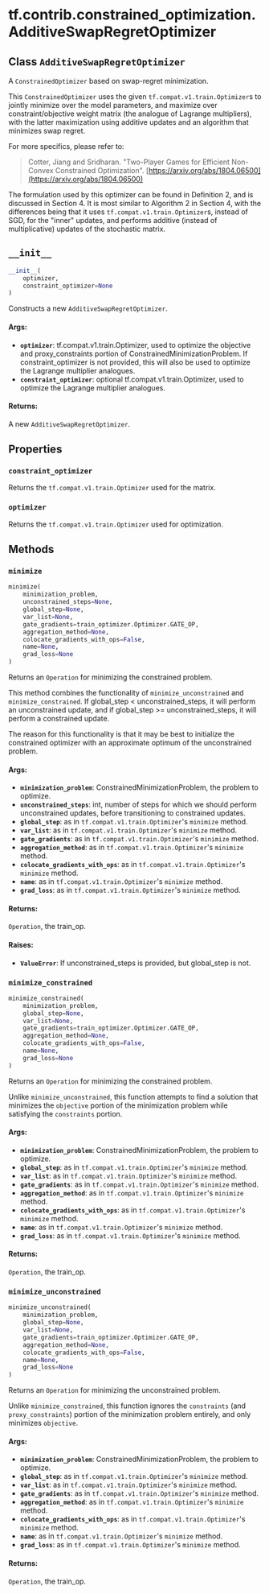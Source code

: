 <div itemscope itemtype="http://developers.google.com/ReferenceObject">
<meta itemprop="name" content="tf.contrib.constrained_optimization.AdditiveSwapRegretOptimizer" />
<meta itemprop="path" content="Stable" />
<meta itemprop="property" content="constraint_optimizer"/>
<meta itemprop="property" content="optimizer"/>
<meta itemprop="property" content="__init__"/>
<meta itemprop="property" content="minimize"/>
<meta itemprop="property" content="minimize_constrained"/>
<meta itemprop="property" content="minimize_unconstrained"/>
</div>

# tf.contrib.constrained_optimization.AdditiveSwapRegretOptimizer

## Class `AdditiveSwapRegretOptimizer`



A `ConstrainedOptimizer` based on swap-regret minimization.

This `ConstrainedOptimizer` uses the given `tf.compat.v1.train.Optimizer`s to
jointly
minimize over the model parameters, and maximize over constraint/objective
weight matrix (the analogue of Lagrange multipliers), with the latter
maximization using additive updates and an algorithm that minimizes swap
regret.

For more specifics, please refer to:

> Cotter, Jiang and Sridharan. "Two-Player Games for Efficient Non-Convex
> Constrained Optimization".
> [https://arxiv.org/abs/1804.06500](https://arxiv.org/abs/1804.06500)

The formulation used by this optimizer can be found in Definition 2, and is
discussed in Section 4. It is most similar to Algorithm 2 in Section 4, with
the differences being that it uses `tf.compat.v1.train.Optimizer`s, instead of
SGD, for
the "inner" updates, and performs additive (instead of multiplicative) updates
of the stochastic matrix.

<h2 id="__init__"><code>__init__</code></h2>

``` python
__init__(
    optimizer,
    constraint_optimizer=None
)
```

Constructs a new `AdditiveSwapRegretOptimizer`.

#### Args:

* <b>`optimizer`</b>: tf.compat.v1.train.Optimizer, used to optimize the objective
    and proxy_constraints portion of ConstrainedMinimizationProblem. If
    constraint_optimizer is not provided, this will also be used to optimize
    the Lagrange multiplier analogues.
* <b>`constraint_optimizer`</b>: optional tf.compat.v1.train.Optimizer, used to
    optimize the Lagrange multiplier analogues.


#### Returns:

A new `AdditiveSwapRegretOptimizer`.



## Properties

<h3 id="constraint_optimizer"><code>constraint_optimizer</code></h3>

Returns the `tf.compat.v1.train.Optimizer` used for the matrix.

<h3 id="optimizer"><code>optimizer</code></h3>

Returns the `tf.compat.v1.train.Optimizer` used for optimization.



## Methods

<h3 id="minimize"><code>minimize</code></h3>

``` python
minimize(
    minimization_problem,
    unconstrained_steps=None,
    global_step=None,
    var_list=None,
    gate_gradients=train_optimizer.Optimizer.GATE_OP,
    aggregation_method=None,
    colocate_gradients_with_ops=False,
    name=None,
    grad_loss=None
)
```

Returns an `Operation` for minimizing the constrained problem.

This method combines the functionality of `minimize_unconstrained` and
`minimize_constrained`. If global_step < unconstrained_steps, it will
perform an unconstrained update, and if global_step >= unconstrained_steps,
it will perform a constrained update.

The reason for this functionality is that it may be best to initialize the
constrained optimizer with an approximate optimum of the unconstrained
problem.

#### Args:

* <b>`minimization_problem`</b>: ConstrainedMinimizationProblem, the problem to
    optimize.
* <b>`unconstrained_steps`</b>: int, number of steps for which we should perform
    unconstrained updates, before transitioning to constrained updates.
* <b>`global_step`</b>: as in `tf.compat.v1.train.Optimizer`'s `minimize` method.
* <b>`var_list`</b>: as in `tf.compat.v1.train.Optimizer`'s `minimize` method.
* <b>`gate_gradients`</b>: as in `tf.compat.v1.train.Optimizer`'s `minimize` method.
* <b>`aggregation_method`</b>: as in `tf.compat.v1.train.Optimizer`'s `minimize`
    method.
* <b>`colocate_gradients_with_ops`</b>: as in `tf.compat.v1.train.Optimizer`'s
    `minimize` method.
* <b>`name`</b>: as in `tf.compat.v1.train.Optimizer`'s `minimize` method.
* <b>`grad_loss`</b>: as in `tf.compat.v1.train.Optimizer`'s `minimize` method.


#### Returns:

`Operation`, the train_op.


#### Raises:

* <b>`ValueError`</b>: If unconstrained_steps is provided, but global_step is not.

<h3 id="minimize_constrained"><code>minimize_constrained</code></h3>

``` python
minimize_constrained(
    minimization_problem,
    global_step=None,
    var_list=None,
    gate_gradients=train_optimizer.Optimizer.GATE_OP,
    aggregation_method=None,
    colocate_gradients_with_ops=False,
    name=None,
    grad_loss=None
)
```

Returns an `Operation` for minimizing the constrained problem.

Unlike `minimize_unconstrained`, this function attempts to find a solution
that minimizes the `objective` portion of the minimization problem while
satisfying the `constraints` portion.

#### Args:

* <b>`minimization_problem`</b>: ConstrainedMinimizationProblem, the problem to
    optimize.
* <b>`global_step`</b>: as in `tf.compat.v1.train.Optimizer`'s `minimize` method.
* <b>`var_list`</b>: as in `tf.compat.v1.train.Optimizer`'s `minimize` method.
* <b>`gate_gradients`</b>: as in `tf.compat.v1.train.Optimizer`'s `minimize` method.
* <b>`aggregation_method`</b>: as in `tf.compat.v1.train.Optimizer`'s `minimize`
    method.
* <b>`colocate_gradients_with_ops`</b>: as in `tf.compat.v1.train.Optimizer`'s
    `minimize` method.
* <b>`name`</b>: as in `tf.compat.v1.train.Optimizer`'s `minimize` method.
* <b>`grad_loss`</b>: as in `tf.compat.v1.train.Optimizer`'s `minimize` method.


#### Returns:

`Operation`, the train_op.

<h3 id="minimize_unconstrained"><code>minimize_unconstrained</code></h3>

``` python
minimize_unconstrained(
    minimization_problem,
    global_step=None,
    var_list=None,
    gate_gradients=train_optimizer.Optimizer.GATE_OP,
    aggregation_method=None,
    colocate_gradients_with_ops=False,
    name=None,
    grad_loss=None
)
```

Returns an `Operation` for minimizing the unconstrained problem.

Unlike `minimize_constrained`, this function ignores the `constraints` (and
`proxy_constraints`) portion of the minimization problem entirely, and only
minimizes `objective`.

#### Args:

* <b>`minimization_problem`</b>: ConstrainedMinimizationProblem, the problem to
    optimize.
* <b>`global_step`</b>: as in `tf.compat.v1.train.Optimizer`'s `minimize` method.
* <b>`var_list`</b>: as in `tf.compat.v1.train.Optimizer`'s `minimize` method.
* <b>`gate_gradients`</b>: as in `tf.compat.v1.train.Optimizer`'s `minimize` method.
* <b>`aggregation_method`</b>: as in `tf.compat.v1.train.Optimizer`'s `minimize`
    method.
* <b>`colocate_gradients_with_ops`</b>: as in `tf.compat.v1.train.Optimizer`'s
    `minimize` method.
* <b>`name`</b>: as in `tf.compat.v1.train.Optimizer`'s `minimize` method.
* <b>`grad_loss`</b>: as in `tf.compat.v1.train.Optimizer`'s `minimize` method.


#### Returns:

`Operation`, the train_op.



